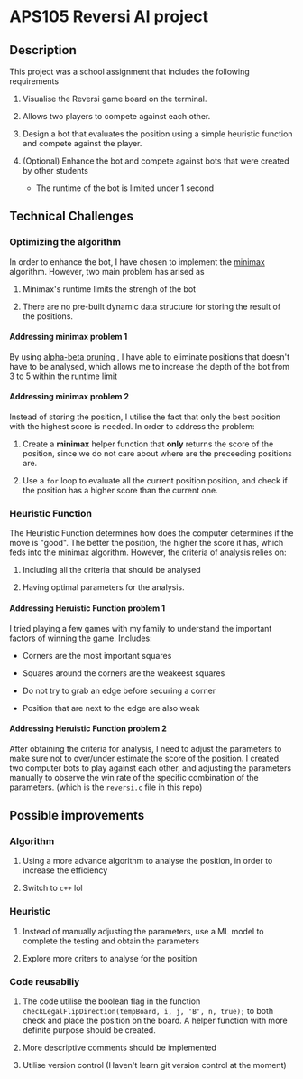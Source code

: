 # APS105 Reversi AI project


## Description

This project was a school assignment that includes the following requirements

1. Visualise the Reversi game board on the terminal.  

2. Allows two players to compete against each other.

3. Design a bot that evaluates the position using a simple heuristic function and compete against the player.

4. (Optional) Enhance the bot and compete against bots that were created by other students

    * The runtime of the bot is limited under 1 second

## Technical Challenges

### Optimizing the algorithm

In order to enhance the bot, I have chosen to implement the [minimax](https://www.geeksforgeeks.org/minimax-algorithm-in-game-theory-set-1-introduction/) algorithm. However, two main problem has arised as

1. Minimax's runtime limits the strengh of the bot

2. There are no pre-built dynamic data structure for storing the result of the positions.

#### Addressing minimax problem 1

By using [alpha-beta pruning](https://en.wikipedia.org/wiki/Alpha%E2%80%93beta_pruning) , I have able to eliminate positions that doesn't have to be analysed, which allows me to increase the depth of the bot from 3 to 5 within the runtime limit

#### Addressing minimax problem 2

Instead of storing the position, I utilise the fact that only the best position with the highest score is needed. In order to address the problem:

1. Create a **minimax** helper function that **only** returns the score of the position, since we do not care about where are the preceeding positions are.

2. Use a `for` loop to evaluate all the current position position, and check if the position has a higher score than the current one.

### Heuristic Function

The Heuristic Function determines how does the computer determines if the move is "good". The better the position, the higher the score it has, which feds into the minimax algorithm. However, the criteria of analysis relies on:

1. Including all the criteria that should be analysed

2. Having optimal parameters for the analysis.

#### Addressing Heruistic Function problem 1

I tried playing a few games with my family to understand the important factors of winning the game. Includes:

* Corners are the most important squares

* Squares around the corners are the weakeest squares

* Do not try to grab an edge before securing a corner

* Position that are next to the edge are also weak

#### Addressing Heruistic Function problem 2

After obtaining the criteria for analysis, I need to adjust the parameters to make sure not to over/under estimate the score of the position. I created two computer bots to play against each other, and adjusting the parameters manually to observe the win rate of the specific combination of the parameters. (which is the `reversi.c` file in this repo)


## Possible improvements

### Algorithm

1. Using a more advance algorithm to analyse the position, in order to increase the efficiency

2. Switch to `c++` lol

### Heuristic

1. Instead of manually adjusting the parameters, use a ML model to complete the testing and obtain the parameters

2. Explore more criters to analyse for the position

### Code reusabiliy

1. The code utilise the boolean flag in the  function `checkLegalFlipDirection(tempBoard, i, j, 'B', n, true);` to both check and place the position on the board. A helper function with more definite purpose should be created.

2. More descriptive comments should be implemented

3. Utilise version control (Haven't learn git version control at the moment)